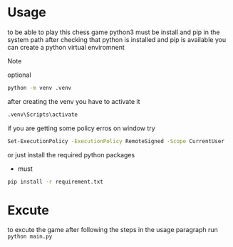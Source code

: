 # Usage
to be able to play this chess game python3 must be install and pip in the system path
after checking that python is installed and pip is available you can create a python virtual enviromnent
>[!NOTE]
>optional

```bash
python -m venv .venv
```
after creating the venv you have to activate it

```bash
.venv\Scripts\activate
```
if you are getting some policy erros on window try
```bash
Set-ExecutionPolicy -ExecutionPolicy RemoteSigned -Scope CurrentUser
```
or just install the required python packages
- must
```bash
pip install -r requirement.txt
```

# Excute
to excute the game after following the steps in the usage paragraph run
`python main.py`
